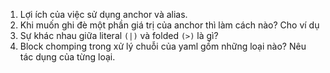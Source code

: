 1. Lợi ích của việc sử dụng anchor và alias.
2. Khi muốn ghi đè một phần giá trị của anchor thì làm cách nào? Cho ví dụ
3. Sự khác nhau giữa literal `(|)` và folded `(>)` là gì?
4. Block chomping trong xử lý chuỗi của yaml gồm những loại nào? Nêu tác dụng của từng loại.
